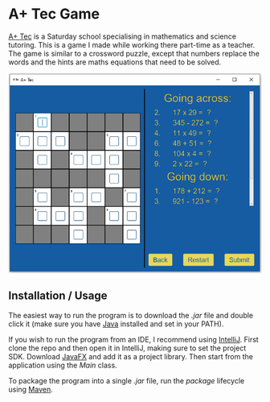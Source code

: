 # A+ Tec Game

[A+ Tec](http://www.aplustec.org/) is a Saturday school specialising in
mathematics and science tutoring. This is a game I made while working there
part-time as a teacher. The game is similar to a crossword puzzle, except that
numbers replace the words and the hints are maths equations that need to be
solved.

![](https://github.com/Meezeus/a-plus-tec/blob/60f0a880dc6b2e4a22a43f9b873adaed7fed3848/a-plus-tec-puzzle.png?raw=true)

## Installation / Usage

The easiest way to run the program is to download the *.jar* file and double
click it (make sure you have [Java](https://www.java.com/en/) installed and set
in your PATH).

If you wish to run the program from an IDE, I recommend using
[IntelliJ](https://www.jetbrains.com/idea/). First clone the repo and then open
it in IntelliJ, making sure to set the project SDK. Download
[JavaFX](https://openjfx.io/) and add it as a project library. Then start from
the application using the *Main* class.

To package the program into a single *.jar* file, run the *package* lifecycle
using [Maven](https://maven.apache.org/).
